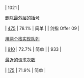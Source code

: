 | 1021 | 

[删除最外层的括号](https://leetcode-cn.com/problems/remove-outermost-parentheses)  

 | [475](https://leetcode-cn.com/problems/remove-outermost-parentheses/solution) | 78.1% | 简单 |
| 剑指 Offer 09 | 

[用两个栈实现队列](https://leetcode-cn.com/problems/yong-liang-ge-zhan-shi-xian-dui-lie-lcof)  

 | [910](https://leetcode-cn.com/problems/yong-liang-ge-zhan-shi-xian-dui-lie-lcof/solution) | 72.7% | 简单 |
| 933 | 

[最近的请求次数](https://leetcode-cn.com/problems/number-of-recent-calls)  

 | [175](https://leetcode-cn.com/problems/number-of-recent-calls/solution) | 71.9% | 简单 |
